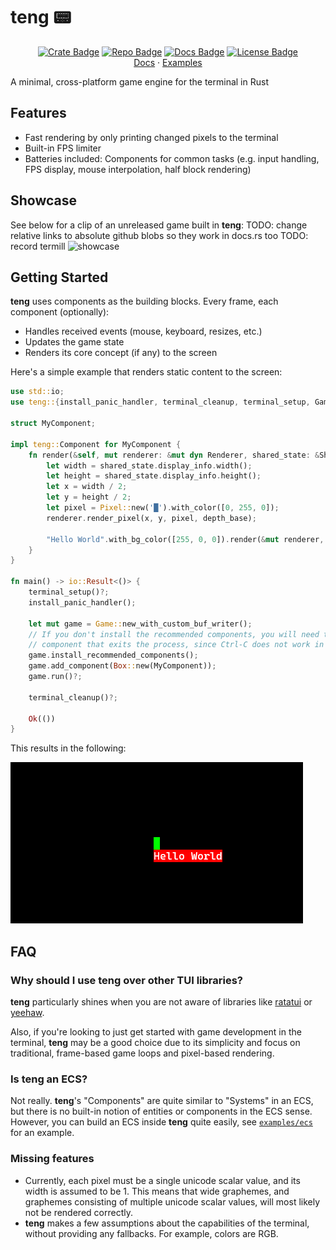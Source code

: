 # teng 📟
<div align="center">

[![Crate Badge]][Crate] [![Repo Badge]][Repo] [![Docs Badge]][Docs] [![License Badge]][License]  \
[Docs] · [Examples]

</div>

A minimal, cross-platform game engine for the terminal in Rust


## Features
- Fast rendering by only printing changed pixels to the terminal
- Built-in FPS limiter
- Batteries included: Components for common tasks (e.g. input handling, FPS display, mouse interpolation, half block rendering)

## Showcase
See below for a clip of an unreleased game built in **teng**:
TODO: change relative links to absolute github blobs so they work in docs.rs too
TODO: record termill
![showcase](img/showcase.gif)

## Getting Started
**teng** uses components as the building blocks. Every frame, each component (optionally):
- Handles received events (mouse, keyboard, resizes, etc.)
- Updates the game state
- Renders its core concept (if any) to the screen

Here's a simple example that renders static content to the screen:
```rust ,no_run
use std::io;
use teng::{install_panic_handler, terminal_cleanup, terminal_setup, Game, Pixel, Render, Renderer, SharedState};

struct MyComponent;

impl teng::Component for MyComponent {
    fn render(&self, mut renderer: &mut dyn Renderer, shared_state: &SharedState, depth_base: i32) {
        let width = shared_state.display_info.width();
        let height = shared_state.display_info.height();
        let x = width / 2;
        let y = height / 2;
        let pixel = Pixel::new('█').with_color([0, 255, 0]);
        renderer.render_pixel(x, y, pixel, depth_base);

        "Hello World".with_bg_color([255, 0, 0]).render(&mut renderer, x, y+1, depth_base);
    }
}

fn main() -> io::Result<()> {
    terminal_setup()?;
    install_panic_handler();

    let mut game = Game::new_with_custom_buf_writer();
    // If you don't install the recommended components, you will need to have your own
    // component that exits the process, since Ctrl-C does not work in raw mode.
    game.install_recommended_components();
    game.add_component(Box::new(MyComponent));
    game.run()?;

    terminal_cleanup()?;

    Ok(())
}
```
This results in the following:

[![simple-example](https://github.com/skius/teng/blob/86c4878a0195b22a85946e24da698d3e6f9f467b/img/simple-example.png?raw=true)](examples/simple.rs)

## FAQ

### Why should I use **teng** over other TUI libraries?
**teng** particularly shines when you are not aware of libraries like [ratatui](https://github.com/ratatui/ratatui/) or [yeehaw](https://github.com/bogzbonny/yeehaw/).

Also, if you're looking to just get started with game development in the terminal, **teng** may be a good choice due to its simplicity and focus on traditional, frame-based game loops and pixel-based rendering.

### Is **teng** an ECS?
Not really. **teng**'s "Components" are quite similar to "Systems" in an ECS, but there is no built-in notion of entities or components in the ECS sense.
However, you can build an ECS inside **teng** quite easily, see [`examples/ecs`](examples/ecs/main.rs) for an example.

### Missing features
- Currently, each pixel must be a single unicode scalar value, and its width is assumed to be 1. This means that wide graphemes, and graphemes consisting of multiple unicode scalar values, will most likely not be rendered correctly.
- **teng** makes a few assumptions about the capabilities of the terminal, without providing any fallbacks. For example, colors are RGB.

[Repo]: https://github.com/skius/teng
[Docs]: https://docs.rs/teng
[Examples]: https://github.com/ratatui/ratatui/tree/main/examples
[Crate]: https://crates.io/crates/teng
[Crate Badge]: https://img.shields.io/crates/v/teng?logo=rust&style=flat-square&color=E05D44
[Repo Badge]: https://img.shields.io/badge/repo-skius/teng-3370D3?style=flat-square&logo=github
[License Badge]: https://img.shields.io/crates/l/teng?style=flat-square&color=1370D3
[Docs Badge]: https://img.shields.io/badge/docs-teng-1370D3?style=flat-square&logo=rust
[License]: ./LICENSE